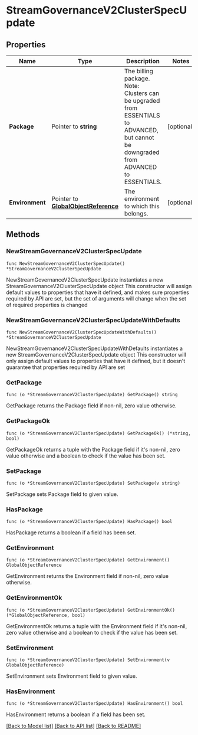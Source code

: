 # StreamGovernanceV2ClusterSpecUpdate

## Properties

Name | Type | Description | Notes
------------ | ------------- | ------------- | -------------
**Package** | Pointer to **string** | The billing package.  Note: Clusters can be upgraded from ESSENTIALS to ADVANCED, but cannot be downgraded from ADVANCED to ESSENTIALS.  | [optional] 
**Environment** | Pointer to [**GlobalObjectReference**](GlobalObjectReference.md) | The environment to which this belongs. | [optional] 

## Methods

### NewStreamGovernanceV2ClusterSpecUpdate

`func NewStreamGovernanceV2ClusterSpecUpdate() *StreamGovernanceV2ClusterSpecUpdate`

NewStreamGovernanceV2ClusterSpecUpdate instantiates a new StreamGovernanceV2ClusterSpecUpdate object
This constructor will assign default values to properties that have it defined,
and makes sure properties required by API are set, but the set of arguments
will change when the set of required properties is changed

### NewStreamGovernanceV2ClusterSpecUpdateWithDefaults

`func NewStreamGovernanceV2ClusterSpecUpdateWithDefaults() *StreamGovernanceV2ClusterSpecUpdate`

NewStreamGovernanceV2ClusterSpecUpdateWithDefaults instantiates a new StreamGovernanceV2ClusterSpecUpdate object
This constructor will only assign default values to properties that have it defined,
but it doesn't guarantee that properties required by API are set

### GetPackage

`func (o *StreamGovernanceV2ClusterSpecUpdate) GetPackage() string`

GetPackage returns the Package field if non-nil, zero value otherwise.

### GetPackageOk

`func (o *StreamGovernanceV2ClusterSpecUpdate) GetPackageOk() (*string, bool)`

GetPackageOk returns a tuple with the Package field if it's non-nil, zero value otherwise
and a boolean to check if the value has been set.

### SetPackage

`func (o *StreamGovernanceV2ClusterSpecUpdate) SetPackage(v string)`

SetPackage sets Package field to given value.

### HasPackage

`func (o *StreamGovernanceV2ClusterSpecUpdate) HasPackage() bool`

HasPackage returns a boolean if a field has been set.

### GetEnvironment

`func (o *StreamGovernanceV2ClusterSpecUpdate) GetEnvironment() GlobalObjectReference`

GetEnvironment returns the Environment field if non-nil, zero value otherwise.

### GetEnvironmentOk

`func (o *StreamGovernanceV2ClusterSpecUpdate) GetEnvironmentOk() (*GlobalObjectReference, bool)`

GetEnvironmentOk returns a tuple with the Environment field if it's non-nil, zero value otherwise
and a boolean to check if the value has been set.

### SetEnvironment

`func (o *StreamGovernanceV2ClusterSpecUpdate) SetEnvironment(v GlobalObjectReference)`

SetEnvironment sets Environment field to given value.

### HasEnvironment

`func (o *StreamGovernanceV2ClusterSpecUpdate) HasEnvironment() bool`

HasEnvironment returns a boolean if a field has been set.


[[Back to Model list]](../README.md#documentation-for-models) [[Back to API list]](../README.md#documentation-for-api-endpoints) [[Back to README]](../README.md)


